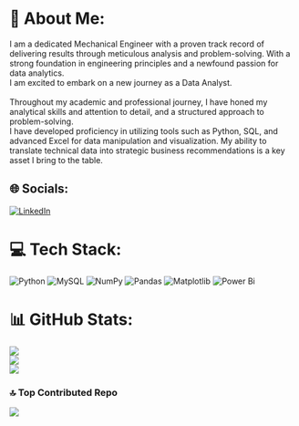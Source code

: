 # 💫 About Me:
I am a dedicated Mechanical Engineer with a proven track record of delivering results through meticulous analysis and problem-solving. With a strong foundation in engineering principles and a newfound passion for data analytics.<br>I am excited to embark on a new journey as a Data Analyst.<br><br>Throughout my academic and professional journey, I have honed my analytical skills and attention to detail, and a structured approach to problem-solving.<br>I have developed proficiency in utilizing tools such as Python, SQL, and advanced Excel for data manipulation and visualization. My ability to translate technical data into strategic business recommendations is a key asset I bring to the table.


## 🌐 Socials:
[![LinkedIn](https://img.shields.io/badge/LinkedIn-%230077B5.svg?logo=linkedin&logoColor=white)](https://linkedin.com/in/linkedin.com/in/raj-kumar-8676a3250) 

# 💻 Tech Stack:
![Python](https://img.shields.io/badge/python-3670A0?style=for-the-badge&logo=python&logoColor=ffdd54) ![MySQL](https://img.shields.io/badge/mysql-4479A1.svg?style=for-the-badge&logo=mysql&logoColor=white) ![NumPy](https://img.shields.io/badge/numpy-%23013243.svg?style=for-the-badge&logo=numpy&logoColor=white) ![Pandas](https://img.shields.io/badge/pandas-%23150458.svg?style=for-the-badge&logo=pandas&logoColor=white) ![Matplotlib](https://img.shields.io/badge/Matplotlib-%23ffffff.svg?style=for-the-badge&logo=Matplotlib&logoColor=black) ![Power Bi](https://img.shields.io/badge/power_bi-F2C811?style=for-the-badge&logo=powerbi&logoColor=black)
# 📊 GitHub Stats:
![](https://github-readme-stats.vercel.app/api?username=RajkumarDharmarajan&theme=dark&hide_border=true&include_all_commits=false&count_private=false)<br/>
![](https://github-readme-streak-stats.herokuapp.com/?user=RajkumarDharmarajan&theme=dark&hide_border=true)<br/>
![](https://github-readme-stats.vercel.app/api/top-langs/?username=RajkumarDharmarajan&theme=dark&hide_border=true&include_all_commits=false&count_private=false&layout=compact)

### 🔝 Top Contributed Repo
![](https://github-contributor-stats.vercel.app/api?username=RajkumarDharmarajan&limit=5&theme=gotham&combine_all_yearly_contributions=true)

<!-- Proudly created with GPRM ( https://gprm.itsvg.in ) -->

